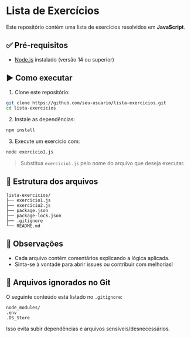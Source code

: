 # Lista de Exercícios

Este repositório contém uma lista de exercícios resolvidos em **JavaScript**.

## ✅ Pré-requisitos

- [Node.js](https://nodejs.org/) instalado (versão 14 ou superior)

## ▶️ Como executar

1. Clone este repositório:
```bash
git clone https://github.com/seu-usuario/lista-exercicios.git
cd lista-exercicios
```

2. Instale as dependências:
```bash
npm install
```

3. Execute um exercício com:
```bash
node exercicio1.js
```

> Substitua `exercicio1.js` pelo nome do arquivo que deseja executar.

## 📁 Estrutura dos arquivos

```
lista-exercicios/
├── exercicio1.js
├── exercicio2.js
├── package.json
├── package-lock.json
├── .gitignore
└── README.md
```

## 📌 Observações

- Cada arquivo contém comentários explicando a lógica aplicada.
- Sinta-se à vontade para abrir issues ou contribuir com melhorias!

## 🛑 Arquivos ignorados no Git

O seguinte conteúdo está listado no `.gitignore`:

```
node_modules/
.env
.DS_Store
```

Isso evita subir dependências e arquivos sensíveis/desnecessários.